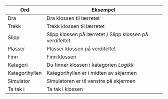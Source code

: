 | Ord            | Eksempel                                                 |
| -------------- | -------------------------------------------------------- |
| Dra            | Dra klossen til lærretet                                 |
| Trekk          | Trekk klossen til lærretet                               |
| Slipp          | Slipp klossen på lærretet / Slipp klossen på verdifeltet |
| Plasser        | Plasser klossen på verdifeltet                           |
| Finn           | Finn klossen                                             |
| Kategori       | Du finner klossen i kategorien *Logikk*                  |
| Kategorihyllen | Kategorihyllen er i midten av skjermen                   |
| Simulator      | Simulatoren er til venstre på skjermen                   |
| Ta tak i       | Ta tak i klossen                                         |

